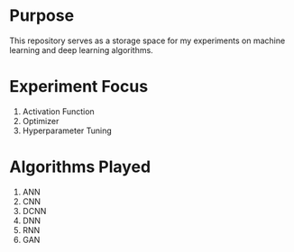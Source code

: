 # Purpose
This repository serves as a storage space for my experiments on machine learning and deep learning algorithms.

# Experiment Focus
1. Activation Function
2. Optimizer
3. Hyperparameter Tuning

# Algorithms Played
1. ANN
2. CNN
3. DCNN
4. DNN
5. RNN
6. GAN

